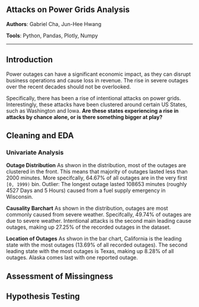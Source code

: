 ## Attacks on Power Grids Analysis

**Authors**: Gabriel Cha, Jun-Hee Hwang

**Tools**: Python, Pandas, Plotly, Numpy

---
## Introduction
Power outages can have a significant economic impact, as they can disrupt business operations and cause loss in revenue. The rise in severe outages over the recent decades should not be overlooked. 

Specifically, there has been a rise of intentional attacks on power grids. Interestingly, these attacks have been clustered around certain US States, such as Washington and Iowa. **Are these states experiencing a rise in attacks by chance alone, or is there something bigger at play?**


## Cleaning and EDA
### Univariate Analysis

**Outage Distribution**
As shwon in the distribution, most of the outages are clustered in the front. This means that majority of outages lasted less than 2000 minutes. More specifcally, 64.67% of all outages are in the very first `[0, 1999)` bin. Outlier: The longest outage lasted 108653 minutes (roughly 4527 Days and 5 Hours) caused from a fuel supply emergency in Wisconsin.

**Causality Barchart**
As shown in the distribution, outages are most commonly caused from severe weather. Specifcally, 49.74% of outages are due to severe weather. Intentional attacks is the second main leading cause outages, making up 27.25% of the recorded outages in the dataset.

**Location of Outages** 
As shwon in the bar chart, California is the leading state with the most outages (13.69% of all recorded outages). The second leading state with the most outages is Texas, making up 8.28% of all outages. Alaska comes last with one reported outage. 


## Assessment of Missingness



## Hypothesis Testing


